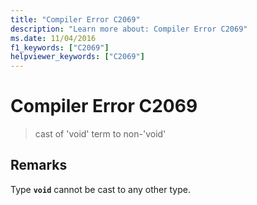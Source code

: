 ```yaml
---
title: "Compiler Error C2069"
description: "Learn more about: Compiler Error C2069"
ms.date: 11/04/2016
f1_keywords: ["C2069"]
helpviewer_keywords: ["C2069"]
---
```

# Compiler Error C2069

> cast of 'void' term to non-'void'

## Remarks

Type **`void`** cannot be cast to any other type.
